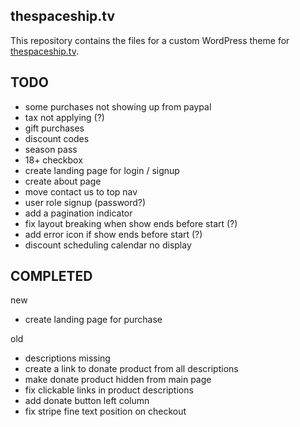 ## thespaceship.tv
This repository contains the files for a custom WordPress theme for [thespaceship.tv](https://thespaceship.tv).

## TODO

- some purchases not showing up from paypal
- tax not applying (?)
- gift purchases
- discount codes
- season pass
- 18+ checkbox
- create landing page for login / signup
- create about page
- move contact us to top nav
- user role signup (password?)
- add a pagination indicator
- fix layout breaking when show ends before start (?)
- add error icon if show ends before start (?)
- discount scheduling calendar no display

## COMPLETED

new
- create landing page for purchase

old
- descriptions missing
- create a link to donate product from all descriptions
- make donate product hidden from main page
- fix clickable links in product descriptions
- add donate button left column
- fix stripe fine text position on checkout
